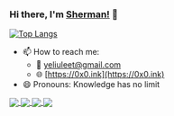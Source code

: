 ### Hi there, I'm [Sherman!](https://0x0.ink) 👋

[![Top Langs](https://github-readme-stats.vercel.app/api/top-langs/?username=yeliulee&layout=compact&theme=material-palenight)](https://0x0.ink)

- 📫 How to reach me: 
  - :email: yeliuleet@gmail.com
  - :globe_with_meridians: [https://0x0.ink](https://0x0.ink)
- 😄 Pronouns: Knowledge has no limit


<a href="https://github.com/OpenFlutter/fluwx">
  <img align="center" src="https://github-readme-stats.vercel.app/api/pin/?username=OpenFlutter&repo=fluwx&theme=material-palenight" />
</a>
<a href="https://github.com/yeliulee/rust-wasm-mirage-tank">
  <img align="center" src="https://github-readme-stats.vercel.app/api/pin/?username=yeliulee&repo=rust-wasm-mirage-tank&theme=material-palenight" />
</a>
<a href="https://github.com/yeliulee/kinship_calculator_dart">
  <img align="center" src="https://github-readme-stats.vercel.app/api/pin/?username=yeliulee&repo=kinship_calculator_dart&theme=material-palenight" />
</a>
<a href="https://github.com/HarmonyCandies/sign_in_with_huawei">
  <img align="center" src="https://github-readme-stats.vercel.app/api/pin/?username=HarmonyCandies&repo=sign_in_with_huawei&theme=material-palenight" />
</a>
